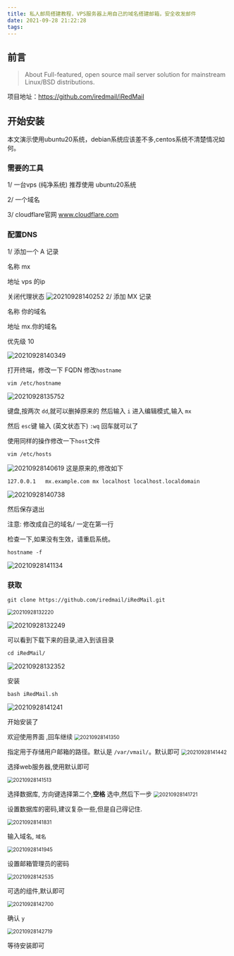 ```yaml
---
title: 私人邮局搭建教程，VPS服务器上用自己的域名搭建邮箱，安全收发邮件
date: 2021-09-28 21:22:28
tags:
---
```


## 前言
>About
Full-featured, open source mail server solution for mainstream Linux/BSD distributions.

项目地址：https://github.com/iredmail/iRedMail

## 开始安装
本文演示使用ubuntu20系统，debian系统应该差不多,centos系统不清楚情况如何。
### 需要的工具

1/ 一台vps (纯净系统) 推荐使用 ubuntu20系统

2/ 一个域名

3/ cloudflare官网  www.cloudflare.com

### 配置DNS
1/ 添加一个 A 记录

名称 mx

地址 vps 的ip

关闭代理状态
![20210928140252](https://cdn.jsdelivr.net/gh/jth445600/picgo@master/img/20210928140252.png)
2/ 添加 MX 记录

名称 你的域名

地址 mx.你的域名 

优先级 10

![20210928140349](https://cdn.jsdelivr.net/gh/jth445600/picgo@master/img/20210928140349.png)

打开终端，修改一下 FQDN
修改`hostname` 
```shell
vim /etc/hostname
```
![20210928135752](https://cdn.jsdelivr.net/gh/jth445600/picgo@master/img/20210928135752.png)

键盘,按两次 `dd`,就可以删掉原来的
然后输入 `i` 进入编辑模式,输入 `mx`

然后 `esc`键 输入 (英文状态下) `:wq` 回车就可以了

使用同样的操作修改一下`host`文件
```shell
vim /etc/hosts
```
![20210928140619](https://cdn.jsdelivr.net/gh/jth445600/picgo@master/img/20210928140619.png)
这是原来的,修改如下
```
127.0.0.1   mx.example.com mx localhost localhost.localdomain
```
![20210928140738](https://cdn.jsdelivr.net/gh/jth445600/picgo@master/img/20210928140738.png)

然后保存退出

注意:
修改成自己的域名/  一定在第一行

检查一下,如果没有生效，请重启系统。
```shell
hostname -f
```
![20210928141134](https://cdn.jsdelivr.net/gh/jth445600/picgo@master/img/20210928141134.png)

### 获取

```shell
git clone https://github.com/iredmail/iRedMail.git
```
<img src="https://cdn.jsdelivr.net/gh/jth445600/picgo@master/img/20210928132220.png" alt="20210928132220" style="zoom:80%;" />

![20210928132249](https://cdn.jsdelivr.net/gh/jth445600/picgo@master/img/20210928132249.png)

可以看到下载下来的目录,进入到该目录

```shell
cd iRedMail/
```
![20210928132352](https://cdn.jsdelivr.net/gh/jth445600/picgo@master/img/20210928132352.png)

安装
```shell
bash iRedMail.sh 
```
![20210928141241](https://cdn.jsdelivr.net/gh/jth445600/picgo@master/img/20210928141241.png)

开始安装了

欢迎使用界面 ,回车继续
<img src="https://cdn.jsdelivr.net/gh/jth445600/picgo@master/img/20210928141350.png" alt="20210928141350" style="zoom: 80%;" />

指定用于存储用户邮箱的路径。默认是 `/var/vmail/`。默认即可
<img src="https://cdn.jsdelivr.net/gh/jth445600/picgo@master/img/20210928141442.png" alt="20210928141442" style="zoom:80%;" />

选择web服务器,使用默认即可

<img src="https://cdn.jsdelivr.net/gh/jth445600/picgo@master/img/20210928141513.png" alt="20210928141513" style="zoom:80%;" />

选择数据库, 方向键选择第二个,**空格** 选中,然后下一步
<img src="https://cdn.jsdelivr.net/gh/jth445600/picgo@master/img/20210928141721.png" alt="20210928141721" style="zoom:80%;" />

设置数据库的密码,建议复杂一些,但是自己得记住.

<img src="https://cdn.jsdelivr.net/gh/jth445600/picgo@master/img/20210928141831.png" alt="20210928141831" style="zoom:80%;" />

输入域名, `域名`

<img src="https://cdn.jsdelivr.net/gh/jth445600/picgo@master/img/20210928141945.png" alt="20210928141945" style="zoom:80%;" />

设置邮箱管理员的密码

<img src="https://cdn.jsdelivr.net/gh/jth445600/picgo@master/img/20210928142535.png" alt="20210928142535" style="zoom:80%;" />

可选的组件,默认即可

<img src="https://cdn.jsdelivr.net/gh/jth445600/picgo@master/img/20210928142700.png" alt="20210928142700" style="zoom:80%;" />

确认 `y`

<img src="https://cdn.jsdelivr.net/gh/jth445600/picgo@master/img/20210928142719.png" alt="20210928142719" style="zoom:80%;" />

等待安装即可

